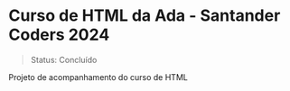 # Curso de HTML da Ada - Santander Coders 2024
> Status: Concluído

Projeto de acompanhamento do curso de HTML
